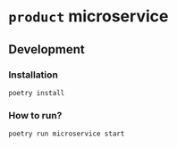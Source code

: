 # `product` microservice

## Development

### Installation
```shell
poetry install
```

### How to run?
```shell
poetry run microservice start
```